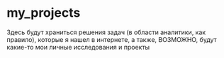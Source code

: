 # my_projects
Здесь будут храниться решения задач (в области аналитики, как правило), которые я нашел в интернете, а также, ВОЗМОЖНО, будут какие-то мои личные исследования и проекты
